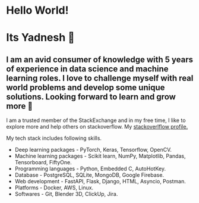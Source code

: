 # Hello World! 
# Its Yadnesh 👋

## I am an avid consumer of knowledge with 5 years of experience in data science and machine learning roles. I love to challenge myself with real world problems and develop some unique solutions. Looking forward to learn and grow more 🌿

I am a trusted member of the StackExchange and in my free time, I like to explore more and help others on stackoverflow. My [stackoverlflow profile.](https://stackexchange.com/users/18750491/yadneshd?tab=accounts)

My tech stack includes following skills. 

* Deep learning packages    - PyTorch, Keras, Tensorflow, OpenCV.
* Machine learning packages - Scikit learn, NumPy, Matplotlib, Pandas, Tensorboard,
                                FiftyOne.
* Programming languages     - Python, Embedded C, AutoHotKey.
* Database                  - PostgreSQL, SQLite, MongoDB, Google Firebase.
* Web development           - FastAPI, Flask, Django, HTML, Asyncio, Postman.
* Platforms                 - Docker, AWS, Linux.
* Softwares                 - Git, Blender 3D, ClickUp, Jira.

